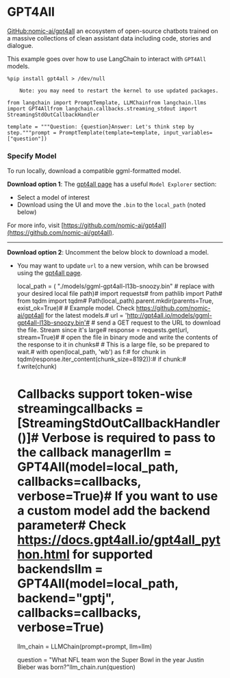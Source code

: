GPT4All
=======

[GitHub:nomic-ai/gpt4all](https://github.com/nomic-ai/gpt4all) an ecosystem of open-source chatbots trained on a massive collections of clean assistant data including code, stories and dialogue.

This example goes over how to use LangChain to interact with `GPT4All` models.

    %pip install gpt4all > /dev/null

        Note: you may need to restart the kernel to use updated packages.

    from langchain import PromptTemplate, LLMChainfrom langchain.llms import GPT4Allfrom langchain.callbacks.streaming_stdout import StreamingStdOutCallbackHandler

    template = """Question: {question}Answer: Let's think step by step."""prompt = PromptTemplate(template=template, input_variables=["question"])

### Specify Model[](#specify-model "Direct link to Specify Model")

To run locally, download a compatible ggml-formatted model.

**Download option 1**: The [gpt4all page](https://gpt4all.io/index.html) has a useful `Model Explorer` section:

*   Select a model of interest
*   Download using the UI and move the `.bin` to the `local_path` (noted below)

For more info, visit [https://github.com/nomic-ai/gpt4all](https://github.com/nomic-ai/gpt4all).

* * *

**Download option 2**: Uncomment the below block to download a model.

*   You may want to update `url` to a new version, whih can be browsed using the [gpt4all page](https://gpt4all.io/index.html).

    local_path = (    "./models/ggml-gpt4all-l13b-snoozy.bin"  # replace with your desired local file path)# import requests# from pathlib import Path# from tqdm import tqdm# Path(local_path).parent.mkdir(parents=True, exist_ok=True)# # Example model. Check https://github.com/nomic-ai/gpt4all for the latest models.# url = 'http://gpt4all.io/models/ggml-gpt4all-l13b-snoozy.bin'# # send a GET request to the URL to download the file. Stream since it's large# response = requests.get(url, stream=True)# # open the file in binary mode and write the contents of the response to it in chunks# # This is a large file, so be prepared to wait.# with open(local_path, 'wb') as f:#     for chunk in tqdm(response.iter_content(chunk_size=8192)):#         if chunk:#             f.write(chunk)

    # Callbacks support token-wise streamingcallbacks = [StreamingStdOutCallbackHandler()]# Verbose is required to pass to the callback managerllm = GPT4All(model=local_path, callbacks=callbacks, verbose=True)# If you want to use a custom model add the backend parameter# Check https://docs.gpt4all.io/gpt4all_python.html for supported backendsllm = GPT4All(model=local_path, backend="gptj", callbacks=callbacks, verbose=True)

    llm_chain = LLMChain(prompt=prompt, llm=llm)

    question = "What NFL team won the Super Bowl in the year Justin Bieber was born?"llm_chain.run(question)